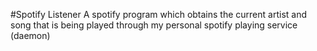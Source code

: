 #Spotify Listener
A spotify program which obtains the current artist and song that is being played through my personal spotify playing service (daemon)